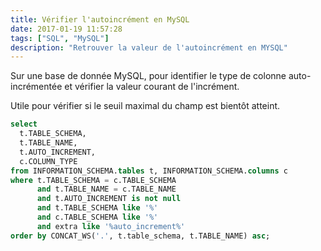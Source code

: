 ```yaml
---
title: Vérifier l'autoincrément en MySQL
date: 2017-01-19 11:57:28
tags: ["SQL", "MySQL"]
description: "Retrouver la valeur de l'autoincrément en MYSQL"
---
```


Sur une base de donnée MySQL, pour identifier le type de colonne auto-incrémentée et vérifier la valeur courant de l'incrément. 


Utile pour vérifier si le seuil maximal du champ est bientôt atteint. 

``` sql
select
  t.TABLE_SCHEMA,
  t.TABLE_NAME,
  t.AUTO_INCREMENT,
  c.COLUMN_TYPE
from INFORMATION_SCHEMA.tables t, INFORMATION_SCHEMA.columns c
where t.TABLE_SCHEMA = c.TABLE_SCHEMA
      and t.TABLE_NAME = c.TABLE_NAME
      and t.AUTO_INCREMENT is not null
      and t.TABLE_SCHEMA like '%'
      and c.TABLE_SCHEMA like '%'
      and extra like '%auto_increment%'
order by CONCAT_WS('.', t.table_schema, t.TABLE_NAME) asc;


```

